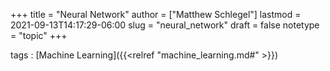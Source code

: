 +++
title = "Neural Network"
author = ["Matthew Schlegel"]
lastmod = 2021-09-13T14:17:29-06:00
slug = "neural_network"
draft = false
notetype = "topic"
+++

tags
: [Machine Learning]({{<relref "machine_learning.md#" >}})
